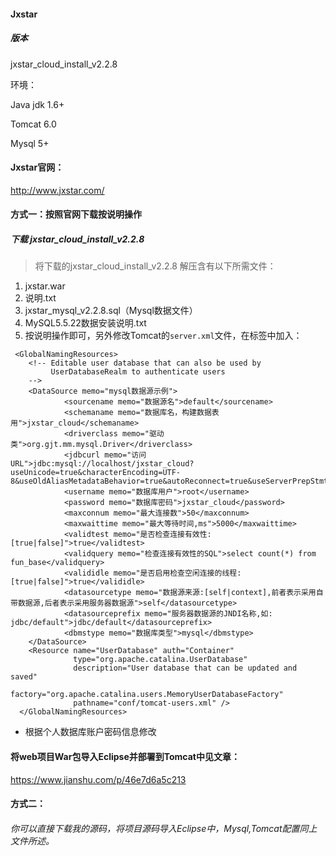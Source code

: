 #### Jxstar 

##### 版本

jxstar_cloud_install_v2.2.8 

环境：

Java jdk 1.6+

Tomcat 6.0

Mysql 5+

#### Jxstar官网：

http://www.jxstar.com/

#### 方式一：按照官网下载按说明操作

##### 下载 jxstar_cloud_install_v2.2.8

> 将下载的jxstar_cloud_install_v2.2.8 解压含有以下所需文件：

1. jxstar.war
2. 说明.txt
3. jxstar_mysql_v2.2.8.sql（Mysql数据文件）
4. MySQL5.5.22数据安装说明.txt
5. 按说明操作即可，另外修改Tomcat的`server.xml`文件，在<GlobalNamingResources>标签中加入：

```
 <GlobalNamingResources>
    <!-- Editable user database that can also be used by
         UserDatabaseRealm to authenticate users
    -->
    <DataSource memo="mysql数据源示例">
			<sourcename memo="数据源名">default</sourcename>
			<schemaname memo="数据库名，构建数据表用">jxstar_cloud</schemaname>
			<driverclass memo="驱动类">org.gjt.mm.mysql.Driver</driverclass>
			<jdbcurl memo="访问URL">jdbc:mysql://localhost/jxstar_cloud?useUnicode=true&characterEncoding=UTF-8&useOldAliasMetadataBehavior=true&autoReconnect=true&useServerPrepStmts=true&prepStmtCacheSqlLimit=512</jdbcurl>
			<username memo="数据库用户">root</username>
			<password memo="数据库密码">jxstar_cloud</password>
			<maxconnum memo="最大连接数">50</maxconnum>
			<maxwaittime memo="最大等待时间,ms">5000</maxwaittime>
			<validtest memo="是否检查连接有效性:[true|false]">true</validtest>
			<validquery memo="检查连接有效性的SQL">select count(*) from fun_base</validquery>
			<valididle memo="是否启用检查空闲连接的线程:[true|false]">true</valididle>
			<datasourcetype memo="数据源来源:[self|context],前者表示采用自带数据源,后者表示采用服务器数据源">self</datasourcetype>
			<datasourceprefix memo="服务器数据源的JNDI名称,如: jdbc/default">jdbc/default</datasourceprefix>
			<dbmstype memo="数据库类型">mysql</dbmstype>
    </DataSource>
    <Resource name="UserDatabase" auth="Container"
              type="org.apache.catalina.UserDatabase"
              description="User database that can be updated and saved"
              factory="org.apache.catalina.users.MemoryUserDatabaseFactory"
              pathname="conf/tomcat-users.xml" />
  </GlobalNamingResources>
```

* 根据个人数据库账户密码信息修改 

#### 将web项目War包导入Eclipse并部署到Tomcat中见文章：

https://www.jianshu.com/p/46e7d6a5c213 

#### 方式二：

######  你可以直接下载我的源码，将项目源码导入Eclipse中，Mysql,Tomcat配置同上文件所述。